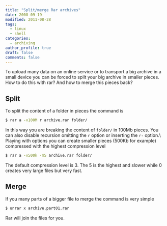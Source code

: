 ```yaml
---
title: "Split/merge Rar archives"
date: 2008-09-19
modified: 2011-08-28
tags:
  - linux
  - shell
categories:
  - archiving
author_profile: true
draft: false
comments: false
---
```


To upload many data on an online service or to transport a big archive in a small device you can be forced to spilt your big archive in smaller pieces. How to do this with rar? And how to merge this pieces back?

## Split

To split the content of a folder in pieces the command is

```bash
$ rar a -v100M r archive.rar folder/
```

In this way you are breaking the content of `folder/` in 100Mb pieces. You can also disable recursion omitting the `r` option or inserting the `r-` option.\\
Playing with options you can create smaller pieces (500Kb for example) compressed with the highest compression level

```bash
$ rar a -v500k -m5 archive.rar folder/
```

The default compression level is 3. The 5 is the highest and slower while 0 creates very large files but very fast.

## Merge

If you many parts of a bigger file to merge the command is very simple

```bash
$ unrar x archive.part01.rar
```

Rar will join the files for you.
